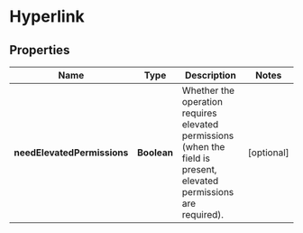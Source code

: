 # Hyperlink

## Properties
Name | Type | Description | Notes
------------ | ------------- | ------------- | -------------
**needElevatedPermissions** | **Boolean** | Whether the operation requires elevated permissions (when the field is present, elevated permissions are required). |  [optional]
